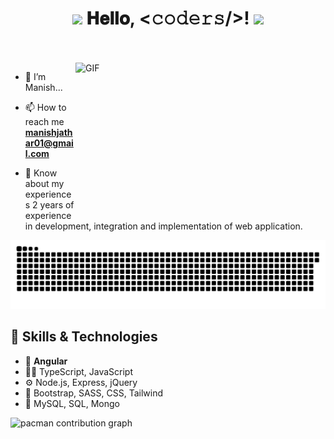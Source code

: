 <h1 align="center">
  <img src="GIF/Earth.gif" width="24px"/>
  𝐇𝐞𝐥𝐥𝐨, &lt;𝚌𝚘𝚍𝚎𝚛𝚜/&gt;!
  <img src="GIF/Hi.gif" width="40px" />
</h1>

<br/>
<br/>

<img align="right" height="250" width="400" alt="GIF" src="https://camo.githubusercontent.com/0499a9d17248b0ef56dae9a63b09b16cc07d7a02f579fdc0a7cb81975dafbebb/68747470733a2f2f6d69726f2e6d656469756d2e636f6d2f6d61782f3638302f302a37513379765349765f7430696f4a2d5a2e676966"/>

- 🌱 I’m Manish...
  
- 📫 How to reach me **manishjathar01@gmail.com**

- 📄 Know about my experiences 2 years of experience in development, integration and implementation of web application.

  
<img src="https://raw.githubusercontent.com/ManishJ001/ManishJ001/output/snake.svg" alt="Snake animation" />

###

## 🧰 Skills & Technologies

- 🌟 **Angular**
- 👨‍💻 TypeScript, JavaScript 
- ⚙️ Node.js, Express, jQuery
- 💅 Bootstrap, SASS, CSS, Tailwind
- 💽 MySQL, SQL, Mongo

<picture>
  <source media="(prefers-color-scheme: dark)" srcset="https://raw.githubusercontent.com/ManishJ001/ManishJ001/output/pacman-contribution-graph-dark.svg">
  <source media="(prefers-color-scheme: light)" srcset="https://raw.githubusercontent.com/ManishJ001/ManishJ001/output/pacman-contribution-graph.svg">
  <img alt="pacman contribution graph" src="https://raw.githubusercontent.com/ManishJ001/ManishJ001/output/pacman-contribution-graph.svg">
</picture>

###
